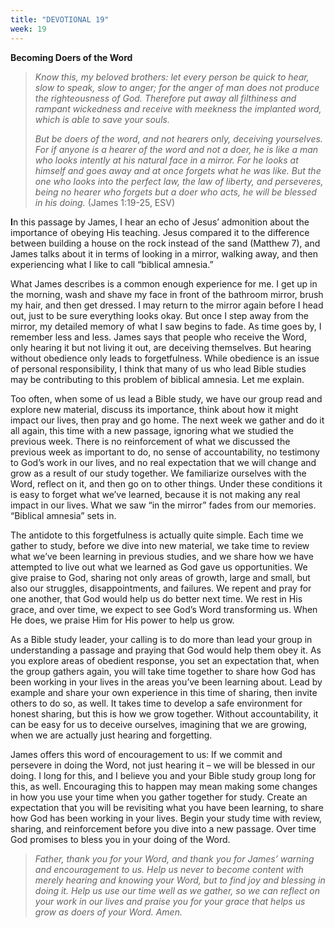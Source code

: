 ```yaml
---
title: "DEVOTIONAL 19"
week: 19
---
```


**Becoming Doers of the Word**

> *Know this, my beloved brothers: let every person be quick to hear,
> slow to speak, slow to anger; for the anger of man does not produce
> the righteousness of God. Therefore put away all filthiness and
> rampant wickedness and receive with meekness the implanted word, which
> is able to save your souls.*
>
> *But be doers of the word, and not hearers only, deceiving yourselves.
> For if anyone is a hearer of the word and not a doer, he is like a man
> who looks intently at his natural face in a mirror. For he looks at
> himself and goes away and at once forgets what he was like. But the
> one who looks into the perfect law, the law of liberty, and
> perseveres, being no hearer who forgets but a doer who acts, he will
> be blessed in his doing.* (James 1:19-25, ESV)

**I**n this passage by James, I hear an echo of Jesus’ admonition about
the importance of obeying His teaching. Jesus compared it to the
difference between building a house on the rock instead of the sand
(Matthew 7), and James talks about it in terms of looking in a mirror,
walking away, and then experiencing what I like to call “biblical
amnesia.”

What James describes is a common enough experience for me. I get up in
the morning, wash and shave my face in front of the bathroom mirror,
brush my hair, and then get dressed. I may return to the mirror again
before I head out, just to be sure everything looks okay. But once I
step away from the mirror, my detailed memory of what I saw begins to
fade. As time goes by, I remember less and less. James says that people
who receive the Word, only hearing it but not living it out, are
deceiving themselves. But hearing without obedience only leads to
forgetfulness. While obedience is an issue of personal responsibility, I
think that many of us who lead Bible studies may be contributing to this
problem of biblical amnesia. Let me explain.

Too often, when some of us lead a Bible study, we have our group read
and explore new material, discuss its importance, think about how it
might impact our lives, then pray and go home. The next week we gather
and do it all again, this time with a new passage, ignoring what we
studied the previous week. There is no reinforcement of what we
discussed the previous week as important to do, no sense of
accountability, no testimony to God’s work in our lives, and no real
expectation that we will change and grow as a result of our study
together. We familiarize ourselves with the Word, reflect on it, and
then go on to other things. Under these conditions it is easy to forget
what we’ve learned, because it is not making any real impact in our
lives. What we saw “in the mirror” fades from our memories. “Biblical
amnesia” sets in.

The antidote to this forgetfulness is actually quite simple. Each time
we gather to study, before we dive into new material, we take time to
review what we’ve been learning in previous studies, and we share how we
have attempted to live out what we learned as God gave us opportunities.
We give praise to God, sharing not only areas of growth, large and
small, but also our struggles, disappointments, and failures. We repent
and pray for one another, that God would help us do better next time. We
rest in His grace, and over time, we expect to see God’s Word
transforming us. When He does, we praise Him for His power to help us
grow.

As a Bible study leader, your calling is to do more than lead your group
in understanding a passage and praying that God would help them obey it.
As you explore areas of obedient response, you set an expectation that,
when the group gathers again, you will take time together to share how
God has been working in your lives in the areas you’ve been learning
about. Lead by example and share your own experience in this time of
sharing, then invite others to do so, as well. It takes time to develop
a safe environment for honest sharing, but this is how we grow together.
Without accountability, it can be easy for us to deceive ourselves,
imagining that we are growing, when we are actually just hearing and
forgetting.

James offers this word of encouragement to us: If we commit and
persevere in doing the Word, not just hearing it – we will be blessed in
our doing. I long for this, and I believe you and your Bible study group
long for this, as well. Encouraging this to happen may mean making some
changes in how you use your time when you gather together for study.
Create an expectation that you will be revisiting what you have been
learning, to share how God has been working in your lives. Begin your
study time with review, sharing, and reinforcement before you dive into
a new passage. Over time God promises to bless you in your doing of the
Word.

> *Father, thank you for your Word, and thank you for James’ warning and
> encouragement to us. Help us never to become content with merely
> hearing and knowing your Word, but to find joy and blessing in doing
> it. Help us use our time well as we gather, so we can reflect on your
> work in our lives and praise you for your grace that helps us grow as
> doers of your Word. Amen.*
